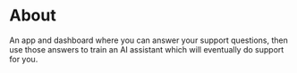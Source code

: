 # About

An app and dashboard where you can answer your support questions, then use those answers to train an AI assistant which will eventually do support for you.

